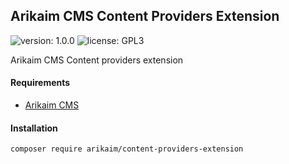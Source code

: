 ## Arikaim CMS Content Providers Extension
![version: 1.0.0](https://img.shields.io/github/release/arikaim/content-providers-extension.svg)
![license: GPL3](https://img.shields.io/badge/License-GPLv3-blue.svg)


Arikaim CMS Content providers extension


#### Requirements 
  * [Arikaim CMS](https://github.com/arikaim/arikaim)
  

#### Installation

```sh
composer require arikaim/content-providers-extension
```
